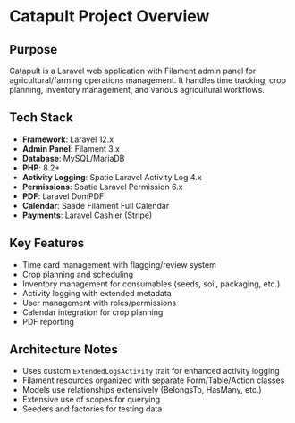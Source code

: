 # Catapult Project Overview

## Purpose
Catapult is a Laravel web application with Filament admin panel for agricultural/farming operations management. It handles time tracking, crop planning, inventory management, and various agricultural workflows.

## Tech Stack
- **Framework**: Laravel 12.x
- **Admin Panel**: Filament 3.x
- **Database**: MySQL/MariaDB
- **PHP**: 8.2+
- **Activity Logging**: Spatie Laravel Activity Log 4.x
- **Permissions**: Spatie Laravel Permission 6.x
- **PDF**: Laravel DomPDF
- **Calendar**: Saade Filament Full Calendar
- **Payments**: Laravel Cashier (Stripe)

## Key Features
- Time card management with flagging/review system
- Crop planning and scheduling
- Inventory management for consumables (seeds, soil, packaging, etc.)
- Activity logging with extended metadata
- User management with roles/permissions
- Calendar integration for crop planning
- PDF reporting

## Architecture Notes
- Uses custom `ExtendedLogsActivity` trait for enhanced activity logging
- Filament resources organized with separate Form/Table/Action classes
- Models use relationships extensively (BelongsTo, HasMany, etc.)
- Extensive use of scopes for querying
- Seeders and factories for testing data